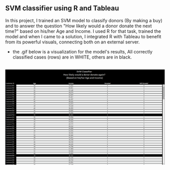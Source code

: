## SVM classifier using R and Tableau
In this project, I trained an SVM model to classify donors (By making a buy) and to answer the question "How likely would a donor donate the next time?" based on his/her Age and Income.
I used R for that task, trained the model and when I came to a solution, I integrated R with Tableau to benefit from its powerful visuals, connecting both on an external server.

* the .gif below is a visualization for the model's results, All correctly classified cases (rows) are in WHITE, others are in black. </br></br>

![](project/SVM.gif)
